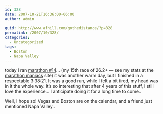 ```yaml
---
id: 328
date: 2007-10-21T16:36:00-06:00
author: admin
  
guid: http://www.afhill.com/gothedistance/?p=328
permalink: /2007/10/328/
categories:
  - Uncategorized
tags:
  - Boston
  - Napa Valley
---
```

today I ran [marathon #14](http://www.afhill.com/running/races.html)&#8230; (my 15th race of 26.2+ &#8212; see my stats at the [marathon maniacs](http://mm.littlemarathon.com/MyMarathons.asp?ManiacId=194) site) it was another warm day, but I finished in a respectable 3:38:21. It was a good run, while I felt a bit tired, my head was in it the whole way. It&#8217;s so interesting that after 4 years of this stuff, I still love the experience&#8230; I anticipate doing it for a long time to come..

Well, I hope so! Vegas and Boston are on the calendar, and a friend just mentioned Napa Valley..